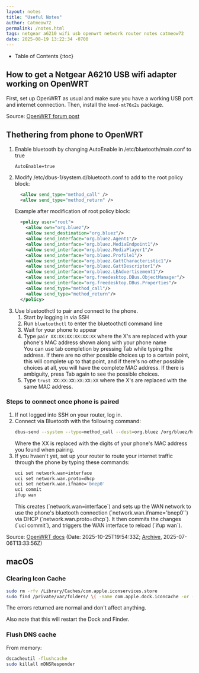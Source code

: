 ```yaml
---
layout: notes
title: "Useful Notes"
author: Catmeow72
permalink: /notes.html
tags: netgear a6210 wifi usb openwrt network router notes catmeow72
date: 2025-08-19 13:22:34 -0700
---
```


* Table of Contents
{:toc}

## How to get a Netgear A6210 USB wifi adapter working on OpenWRT
First, set up OpenWRT as usual and make sure you have a working USB port and internet connection. Then, install the `kmod-mt76x2u` package.

Source: [OpenWRT forum post](https://forum.openwrt.org/t/openwrt-not-support-netgear-a6210/126000/8)

## Thethering from phone to OpenWRT
1. Enable bluetooth by changing AutoEnable in /etc/bluetooth/main.conf to true
    ```
    AutoEnable=true
    ```
2. Modify /etc/dbus-1/system.d/bluetooth.conf to add to the root policy block:
    ```xml
      <allow send_type="method_call" />
      <allow send_type="method_return" />
    ```
    Example after modification of root policy block:
    ```xml
      <policy user="root">
        <allow own="org.bluez"/>
        <allow send_destination="org.bluez"/>
        <allow send_interface="org.bluez.Agent1"/>
        <allow send_interface="org.bluez.MediaEndpoint1"/>
        <allow send_interface="org.bluez.MediaPlayer1"/>
        <allow send_interface="org.bluez.Profile1"/>
        <allow send_interface="org.bluez.GattCharacteristic1"/>
        <allow send_interface="org.bluez.GattDescriptor1"/>
        <allow send_interface="org.bluez.LEAdvertisement1"/>
        <allow send_interface="org.freedesktop.DBus.ObjectManager"/>
        <allow send_interface="org.freedesktop.DBus.Properties"/>
        <allow send_type="method_call"/>
        <allow send_type="method_return"/>
      </policy>
    ```
3. Use bluetoothctl to pair and connect to the phone.
    1. Start by logging in via SSH
    2. Run `bluetoothctl` to enter the bluetoothctl command line
    3. Wait for your phone to appear
    4. Type `pair XX:XX:XX:XX:XX:XX` where the X's are replaced with your phone's MAC address shown along with your phone name
        <div class="tip">
            You can use tab completion by pressing <span class="key">Tab</span> while typing the address.
            If there are no other possible choices up to a certain point, this will complete up to that point,
            and if there's no other possible choices at all, you will have the complete MAC address.
            If there is ambiguity, press <span class="key">Tab</span> again to see the possible choices.
        </div>
    5. Type `trust XX:XX:XX:XX:XX:XX` where the X's are replaced with the same MAC address.
### Steps to connect once phone is paired
1. If not logged into SSH on your router, log in.
2. Connect via Bluetooth with the following command:
    ```sh
    dbus-send --system --type=method_call --dest=org.bluez /org/bluez/hci0/dev_XX_XX_XX_XX_XX_XX org.bluez.Network1.Connect string:'NAP'
    ```
    Where the XX is replaced with the digits of your phone's MAC address you found when pairing.
3. If you hvaen't yet, set up your router to route your internet traffic through the phone by typing these commands:
    ```sh
    uci set network.wan=interface
    uci set network.wan.proto=dhcp
    uci set network.wan.ifname='bnep0'
    uci commit
    ifup wan
    ```
    <div class="command-desc">
        This creates (`network.wan=interface`) and sets up the WAN network to use the phone's bluetooth connection (`network.wan.ifname='bnep0'`) via DHCP (`network.wan.proto=dhcp`).
        It then commits the changes (`uci commit`), and triggers the WAN interface to reload (`ifup wan`).
    </div>
Source: [OpenWRT docs](https://openwrt.org/docs/guide-user/hardware/bluetooth/bluetooth.tether) (Date: <span class="date">2025-10-25T19:54:33Z</span>; [Archive](https://web.archive.org/web/20250706143356/openwrt.org/docs/guide-user/hardware/bluetooth/bluetooth.tether), <span class="date">2025-07-06T13:33:56Z</span>)

## macOS
### Clearing Icon Cache
```sh
sudo rm -rfv /Library/Caches/com.apple.iconservices.store
sudo find /private/var/folders/ \( -name com.apple.dock.iconcache -or -name com.apple.iconservices \) -exec rm -rfv {} \; ; sleep 3;sudo touch /Applications/* ; killall Dock; killall Finder
```
The errors returned are normal and don't affect anything.

Also note that this will restart the Dock and Finder.
### Flush DNS cache
From memory:
```sh
dscacheutil -flushcache
sudo killall mDNSResponder
```

